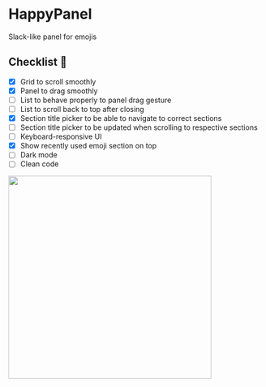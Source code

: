 # HappyPanel
Slack-like panel for emojis

## Checklist 🎯

- [x] Grid to scroll smoothly
- [x] Panel to drag smoothly
- [ ] List to behave properly to panel drag gesture
- [ ] List to scroll back to top after closing
- [x] Section title picker to be able to navigate to correct sections
- [ ] Section title picker to be updated when scrolling to respective sections
- [ ] Keyboard-responsive UI
- [x] Show recently used emoji section on top
- [ ] Dark mode
- [ ] Clean code

<img src="https://github.com/itsmeichigo/HappyPanel/blob/master/screenshot.png?raw=true" width=400>

